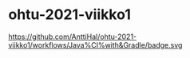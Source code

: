 # ohtu-2021-viikko1
https://github.com/AnttiHal/ohtu-2021-viikko1/workflows/Java%CI%with&Gradle/badge.svg
